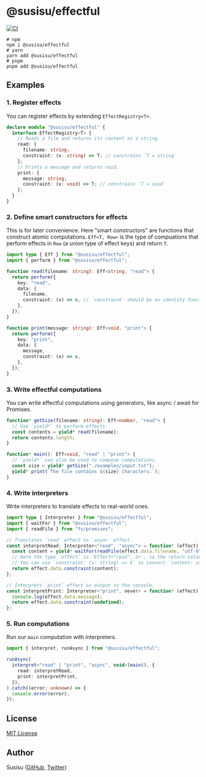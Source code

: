 # @susisu/effectful

[![CI](https://github.com/susisu/effectful/actions/workflows/ci.yml/badge.svg)](https://github.com/susisu/effectful/actions/workflows/ci.yml)

``` shell
# npm
npm i @susisu/effectful
# yarn
yarn add @susisu/effectful
# pnpm
pnpm add @susisu/effectful
```

## Examples

### 1. Register effects

You can register effects by extending `EffectRegistry<T>`.

``` ts
declare module "@susisu/effectful" {
  interface EffectRegistry<T> {
    // Reads a file and returns its content as a string.
    read: {
      filename: string;
      constraint: (x: string) => T; // constrains `T = string`
    };
    // Prints a message and returns void.
    print: {
      message: string;
      constraint: (x: void) => T; // constrains `T = void`
    };
  }
}
```

### 2. Define smart constructors for effects

This is for later convenience.
Here "smart constructors" are functions that construct atomic computations.
`Eff<T, Row>` is the type of compuations that perform effects in `Row` (a union type of effect keys) and return `T`.

``` ts
import type { Eff } from "@susisu/effectful";
import { perform } from "@susisu/effectful";

function read(filename: string): Eff<string, "read"> {
  return perform({
    key: "read",
    data: {
      filename,
      constraint: (x) => x, // `constraint` should be an identity function
    },
  });
}

function print(message: string): Eff<void, "print"> {
  return perform({
    key: "print",
    data: {
      message,
      constraint: (x) => x,
    },
  });
}
```

### 3. Write effectful computations

You can write effectful computations using generators, like async / await for Promises.

``` ts
function* getSize(filename: string): Eff<number, "read"> {
  // Use `yield*` to perform effects.
  const contents = yield* read(filename);
  return contents.length;
}

function* main(): Eff<void, "read" | "print"> {
  // `yield*` can also be used to compose computations.
  const size = yield* getSize("./examples/input.txt");
  yield* print(`The file contains ${size} characters.`);
}
```


### 4. Write interpreters

Write interpreters to translate effects to real-world ones.

``` ts
import type { Interpreter } from "@susisu/effectful";
import { waitFor } from "@susisu/effectful";
import { readFile } from "fs/promises";

// Translates `read` effect to `async` effect.
const interpretRead: Interpreter<"read", "async"> = function* (effect) {
  const content = yield* waitFor(readFile(effect.data.filename, "utf-8"));
  // Here the type `effect` is `Effect<"read", S>`, so the return value must be of type `S`.
  // You can use `constraint: (x: string) => S` to convert `content: string` to `S`.
  return effect.data.constraint(content);
};

// Interprets `print` effect as output to the console.
const interpretPrint: Interpreter<"print", never> = function* (effect) {
  console.log(effect.data.message);
  return effect.data.constraint(undefined);
};
```

### 5. Run computations

Run our `main` computation with interpreters.

``` ts
import { interpret, runAsync } from "@susisu/effectful";

runAsync(
  interpret<"read" | "print", "async", void>(main(), {
    read: interpretRead,
    print: interpretPrint,
  }),
).catch((error: unknown) => {
  console.error(error);
});

```

## License

[MIT License](http://opensource.org/licenses/mit-license.php)

## Author

Susisu ([GitHub](https://github.com/susisu), [Twitter](https://twitter.com/susisu2413))
